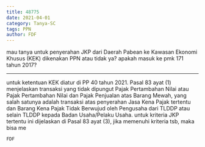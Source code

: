 ```yaml
---
title: 48775
date: 2021-04-01
category: Tanya-SC
tags: PPN
author: FDF
---
```


mau tanya untuk penyerahan JKP dari Daerah Pabean ke Kawasan Ekonomi Khusus (KEK) dikenakan PPN atau tidak ya? apakah masuk ke pmk 171 tahun 2017?

---

untuk ketentuan KEK diatur di PP 40 tahun 2021. Pasal 83 ayat (1) menjelaskan transaksi yang tidak dipungut Pajak Pertambahan Nilai atau Pajak Pertambahan Nilai dan Pajak Penjualan atas Barang Mewah, yang salah satunya adalah transaksi atas penyerahan Jasa Kena Pajak tertentu dan Barang Kena Pajak Tidak Berwujud oleh Pengusaha dari TLDDP atau selain TLDDP kepada Badan Usaha/Pelaku Usaha. untuk kriteria JKP tertentu ini dijelaskan di Pasal 83 ayat (3), jika memenuhi kriteria tsb, maka bisa me

`FDF`
